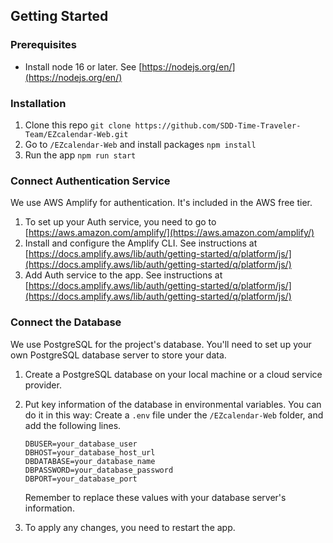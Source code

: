 ## Getting Started

### Prerequisites

- Install node 16 or later. See [https://nodejs.org/en/](https://nodejs.org/en/)

### Installation

1. Clone this repo
   `git clone https://github.com/SDD-Time-Traveler-Team/EZcalendar-Web.git`
2. Go to `/EZcalendar-Web` and install packages
   `npm install`
3. Run the app
   `npm run start`

### Connect Authentication Service

We use AWS Amplify for authentication. It's included in the AWS free tier.

1. To set up your Auth service, you need to go to [https://aws.amazon.com/amplify/](https://aws.amazon.com/amplify/)
2. Install and configure the Amplify CLI. See instructions at [https://docs.amplify.aws/lib/auth/getting-started/q/platform/js/](https://docs.amplify.aws/lib/auth/getting-started/q/platform/js/)
3. Add Auth service to the app. See instructions at [https://docs.amplify.aws/lib/auth/getting-started/q/platform/js/](https://docs.amplify.aws/lib/auth/getting-started/q/platform/js/)

### Connect the Database

We use PostgreSQL for the project's database. You'll need to set up your own PostgreSQL database server to store your data.

1. Create a PostgreSQL database on your local machine or a cloud service provider.

2. Put key information of the database in environmental variables. You can do it in this way:
   Create a `.env` file under the `/EZcalendar-Web` folder, and add the following lines.

   ```
   DBUSER=your_database_user
   DBHOST=your_database_host_url
   DBDATABASE=your_database_name
   DBPASSWORD=your_database_password
   DBPORT=your_database_port
   ```

   Remember to replace these values with your database server's information.

3. To apply any changes, you need to restart the app.
